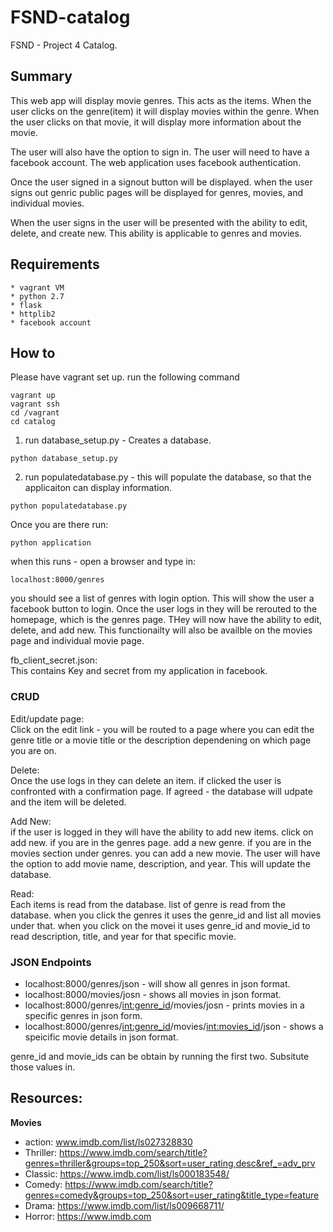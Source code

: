 # FSND-catalog
FSND - Project 4 Catalog.

## Summary
This web app will display movie genres. This acts as the items.
When the user clicks on the genre(item) it will display movies 
within the genre. When the user clicks on that movie, it will 
display more information about the movie.

The user will also have the option to sign in. The user will need to
have a facebook account. The web application uses facebook authentication.

Once the user signed in a signout button will be displayed. 
when the user signs out genric public pages will be displayed for genres,
movies, and individual movies. 

When the user signs in the user will be presented with the ability to 
edit, delete, and create new. This ability is applicable to genres and
movies.


## Requirements
```
* vagrant VM
* python 2.7
* flask
* httplib2
* facebook account
```

## How to
Please have vagrant set up. 
run the following command 
```
vagrant up
vagrant ssh
cd /vagrant
cd catalog
```
1. run database_setup.py - Creates a database.
```
python database_setup.py
```
2. run populatedatabase.py - this will populate the database, so that the applicaiton can display information.
```
python populatedatabase.py
```

Once you are there run: 
```
python application
```

when this runs - open a browser and type in: 
```
localhost:8000/genres
```
you should see a list of genres with login option. 
This will show the user a facebook button to login.
Once the user logs in they will be rerouted to the homepage, which is 
the genres page. THey will now have the ability to edit, delete, and add new.
This functionailty will also be availble on the movies page and 
individual movie page.

fb_client_secret.json:   
This contains Key and secret from my application in facebook.


### CRUD
Edit/update page:   
Click on the edit link - you will be routed to a page where
you can edit the genre title or a movie title or the description dependening on 
which page you are on.

Delete:   
Once the use logs in they can delete an item.
if clicked the user is confronted with a confirmation page.
If agreed - the database will udpate and the item will be deleted.

Add New:   
if the user is logged in they will have the ability to add new items.
click on add new.
if you are in the genres page. add a new genre.
if you are in the movies section under genres. you can add a new movie.
The user will have the option to add movie name, description, and year.
This will update the database. 

Read:   
Each items is read from the database.
list of genre is read from the database. 
when you click the genres it uses the genre_id  and list all movies under that.
when you click on the movei it uses genre_id and movie_id to read 
description, title, and year for that specific movie.

### JSON Endpoints
* localhost:8000/genres/json - will show all genres in json format.
* localhost:8000/movies/josn - shows all movies in json format.
* localhost:8000/genres/<int:genre_id>/movies/josn - prints movies in a specific genres in json form.
* localhost:8000/genres/<int:genre_id>/movies/<int:movies_id>/json - shows a speicific movie details in json format.

genre_id and movie_ids can be obtain by running the first two. 
Subsitute those values in.


## Resources: 
<strong>Movies</strong>  
* action: www.imdb.com/list/ls027328830
* Thriller: https://www.imdb.com/search/title?genres=thriller&groups=top_250&sort=user_rating,desc&ref_=adv_prv
* Classic: https://www.imdb.com/list/ls000183548/
* Comedy: https://www.imdb.com/search/title?genres=comedy&groups=top_250&sort=user_rating&title_type=feature
* Drama: https://www.imdb.com/list/ls009668711/
* Horror: https://www.imdb.com



